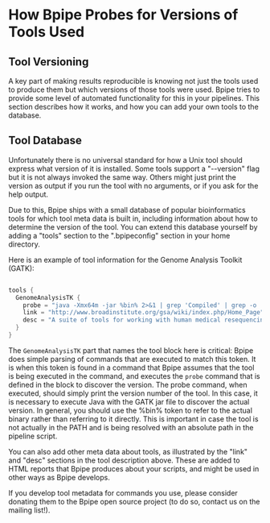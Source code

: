 # How Bpipe Probes for Versions of Tools Used

## Tool Versioning

A key part of making results reproducible is knowing not just the tools used to produce them but which versions of those tools were used.  Bpipe tries to provide some level of automated functionality for this in your pipelines.  This section describes how it works, and how you can add your own tools to the database.

## Tool Database

Unfortunately there is no universal standard for how a Unix tool should express what version of it is installed. Some tools support a "--version" flag but it is not always invoked the same way.  Others might just print the version as output if you run the tool with no arguments, or if you ask for the help output.

Due to this, Bpipe ships with a small database of popular bioinformatics tools for which tool meta data is built in, including information about how to determine the version of the tool.  You can extend this database yourself by adding a "tools" section to the ".bpipeconfig" section in your home directory.

Here is an example of tool information for the Genome Analysis Toolkit (GATK):

```groovy 

tools {
  GenomeAnalysisTK {
    probe = "java -Xmx64m -jar %bin% 2>&1 | grep 'Compiled' | grep -o 'v[-0-9\\.a-z]*'"
    link = "http://www.broadinstitute.org/gsa/wiki/index.php/Home_Page"
    desc = "A suite of tools for working with human medical resequencing projects"
  }
}
```

The `GenomeAnalysisTK` part that names the tool block here is critical: Bpipe does simple parsing of commands that are executed to match this token.  It is when this token is found in a command that Bpipe assumes that the tool is being executed in the command, and executes the `probe` command that is defined in the block to discover the version. The probe command, when executed, should simply print the version number of the tool.  In this case, it is necessary to execute Java with the GATK jar file to discover the actual version.  In general, you should use the %bin% token to refer to the actual binary rather than referring to it directly.  This is important in case the tool is not actually in the PATH and is being resolved with an absolute path in the pipeline script.

You can also add other meta data about tools, as illustrated by the "link" and "desc" sections in the tool description above. These are added to HTML reports that Bpipe produces about your scripts, and might be used in other ways as Bpipe develops.

If you develop tool metadata for commands you use, please consider donating them to the Bpipe open source project (to do so, contact us on the mailing list!).